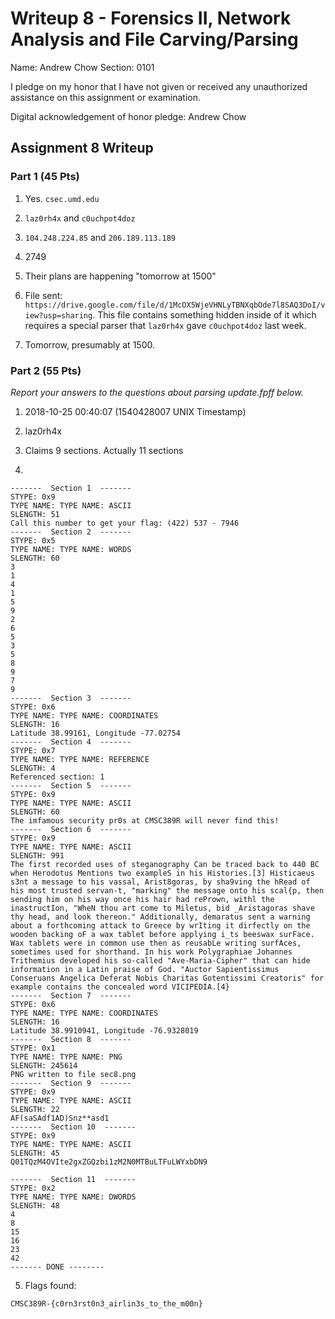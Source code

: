 Writeup 8 - Forensics II, Network Analysis and File Carving/Parsing
=====

Name: Andrew Chow
Section: 0101

I pledge on my honor that I have not given or received any unauthorized assistance on this assignment or examination.

Digital acknowledgement of honor pledge: Andrew Chow

## Assignment 8 Writeup

### Part 1 (45 Pts)
1. Yes. `csec.umd.edu`

2. `laz0rh4x` and `c0uchpot4doz`

3. `104.248.224.85` and `206.189.113.189`

4. 2749

5. Their plans are happening "tomorrow at 1500"

6. File sent: `https://drive.google.com/file/d/1McOX5WjeVHNLyTBNXqbOde7l8SAQ3DoI/view?usp=sharing`.
This file contains something hidden inside of it which requires a special parser that `laz0rh4x` gave `c0uchpot4doz` last week.

7. Tomorrow, presumably at 1500.

### Part 2 (55 Pts)

*Report your answers to the questions about parsing update.fpff below.*
1. 2018-10-25 00:40:07 (1540428007 UNIX Timestamp)

2. laz0rh4x

3. Claims 9 sections. Actually 11 sections

4.

```
-------  Section 1  -------
STYPE: 0x9
TYPE NAME: TYPE NAME: ASCII
SLENGTH: 51
Call this number to get your flag: (422) 537 - 7946
-------  Section 2  -------
STYPE: 0x5
TYPE NAME: TYPE NAME: WORDS
SLENGTH: 60
3
1
4
1
5
9
2
6
5
3
5
8
9
7
9
-------  Section 3  -------
STYPE: 0x6
TYPE NAME: TYPE NAME: COORDINATES
SLENGTH: 16
Latitude 38.99161, Longitude -77.02754
-------  Section 4  -------
STYPE: 0x7
TYPE NAME: TYPE NAME: REFERENCE
SLENGTH: 4
Referenced section: 1
-------  Section 5  -------
STYPE: 0x9
TYPE NAME: TYPE NAME: ASCII
SLENGTH: 60
The imfamous security pr0s at CMSC389R will never find this!
-------  Section 6  -------
STYPE: 0x9
TYPE NAME: TYPE NAME: ASCII
SLENGTH: 991
The first recorded uses of steganography Can be traced back to 440 BC when Herodotus Mentions two exampleS in his Histories.[3] Histicaeus s3nt a message to his vassal, Arist8goras, by sha9ving the hRead of his most trusted servan-t, "marking" the message onto his scal{p, then sending him on his way once his hair had rePrown, withl the inastructIon, "WheN thou art come to Miletus, bid _Aristagoras shave thy head, and look thereon." Additionally, demaratus sent a warning about a forthcoming attack to Greece by wrIting it dirfectly on the wooden backing oF a wax tablet before applying i_ts beeswax surFace. Wax tablets were in common use then as reusabLe writing surfAces, sometimes used for shorthand. In his work Polygraphiae Johannes Trithemius developed his so-called "Ave-Maria-Cipher" that can hide information in a Latin praise of God. "Auctor Sapientissimus Conseruans Angelica Deferat Nobis Charitas Gotentissimi Creatoris" for example contains the concealed word VICIPEDIA.[4}
-------  Section 7  -------
STYPE: 0x6
TYPE NAME: TYPE NAME: COORDINATES
SLENGTH: 16
Latitude 38.9910941, Longitude -76.9328019
-------  Section 8  -------
STYPE: 0x1
TYPE NAME: TYPE NAME: PNG
SLENGTH: 245614
PNG written to file sec8.png
-------  Section 9  -------
STYPE: 0x9
TYPE NAME: TYPE NAME: ASCII
SLENGTH: 22
AF(saSAdf1AD)Snz**asd1
-------  Section 10  -------
STYPE: 0x9
TYPE NAME: TYPE NAME: ASCII
SLENGTH: 45
Q01TQzM4OVIte2gxZGQzbi1zM2N0MTBuLTFuLWYxbDN9

-------  Section 11  -------
STYPE: 0x2
TYPE NAME: TYPE NAME: DWORDS
SLENGTH: 48
4
8
15
16
23
42
------- DONE --------
```

5. Flags found:
```
CMSC389R-{c0rn3rst0n3_airlin3s_to_the_m00n}
```
